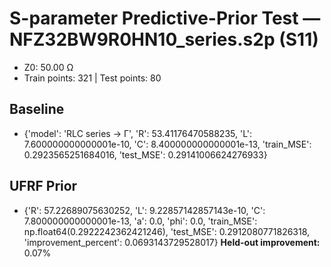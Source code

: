 # S-parameter Predictive-Prior Test — NFZ32BW9R0HN10_series.s2p (S11)
- Z0: 50.00 Ω
- Train points: 321  |  Test points: 80

## Baseline
- {'model': 'RLC series -> Γ', 'R': 53.41176470588235, 'L': 7.600000000000001e-10, 'C': 8.400000000000001e-13, 'train_MSE': 0.2923565251684016, 'test_MSE': 0.29141006624276933}

## UFRF Prior
- {'R': 57.22689075630252, 'L': 9.22857142857143e-10, 'C': 7.800000000000001e-13, 'a': 0.0, 'phi': 0.0, 'train_MSE': np.float64(0.2922242362421246), 'test_MSE': 0.2912080771826318, 'improvement_percent': 0.0693143729528017}
**Held-out improvement:** 0.07%